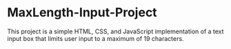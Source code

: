 # MaxLength-Input-Project
This project is a simple HTML, CSS, and JavaScript implementation of a text input box that limits user input to a maximum of 19 characters.
